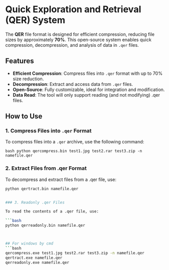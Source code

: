 # Quick Exploration and Retrieval (QER) System

The **QER** file format is designed for efficient compression, reducing file sizes by approximately **70%**. This open-source system enables quick compression, decompression, and analysis of data in `.qer` files.

## Features

- **Efficient Compression**: Compress files into `.qer` format with up to 70% size reduction.
- **Decompression**: Extract and access data from `.qer` files.
- **Open-Source**: Fully customizable, ideal for integration and modification.
- **Data Read**:  The tool will only support reading (and not modifying) .qer files.

## How to Use

### 1. Compress Files into `.qer` Format

To compress files into a `.qer` archive, use the following command:

```bash python qercompress.bin test1.jpg test2.rar test3.zip -n namefile.qer```


### 2.  Extract Files from .qer Format

To decompress and extract files from a .qer file, use:

```bash
python qertract.bin namefile.qer


### 3. Readonly .qer Files

To read the contents of a .qer file, use:

```bash
python qerreadonly.bin namefile.qer



## For windows by cmd
```bash
qercompress.exe test1.jpg test2.rar test3.zip -n namefile.qer
qertract.exe namefile.qer
qerreadonly.exe namefile.qer


